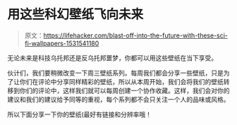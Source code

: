 # 用这些科幻壁纸飞向未来

> 原文：<https://lifehacker.com/blast-off-into-the-future-with-these-sci-fi-wallpapers-1531541180>

无论未来是科技乌托邦还是反乌托邦噩梦，你都可以用这些壁纸在当下享受。



伙计们，我们要稍微改变一下周三壁纸系列。每周我们都会分享一些壁纸，只是为了让你们在评论中分享同样精彩的壁纸，所以从本周开始，我们会将我们的壁纸转移到你们的评论中，这样我们就可以每周创建一个协作收藏。这样，我们会对你的建议和我们的建议给予同等的重视，每个系列都不会只关注一个人的品味或风格。

所以下面分享一下你的壁纸(最好有链接和分辨率哦！